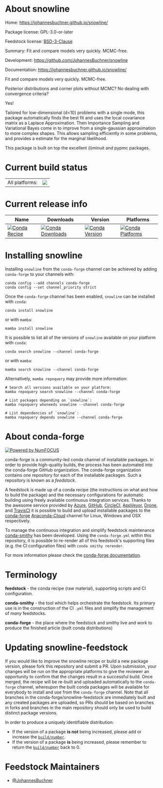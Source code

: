 About snowline
==============

Home: https://johannesbuchner.github.io/snowline/

Package license: GPL-3.0-or-later

Feedstock license: [BSD-3-Clause](https://github.com/conda-forge/snowline-feedstock/blob/main/LICENSE.txt)

Summary: Fit and compare models very quickly. MCMC-free.

Development: https://github.com/JohannesBuchner/snowline

Documentation: https://johannesbuchner.github.io/snowline/

Fit and compare models very quickly. MCMC-free.

Posterior distributions and corner plots without MCMC? No dealing with convergence criteria?

Yes!

Tailored for low-dimensional (d<10) problems with a single mode, this package automatically finds the best fit and uses the local covariance matrix as a Laplace Approximation. Then Importance Sampling and Variational Bayes come in to improve from a single-gaussian approximation to more complex shapes. This allows sampling efficiently in some problems, and provides a estimate for the marginal likelihood.

This package is built on top the excellent (i)minuit and pypmc packages.


Current build status
====================


<table><tr><td>All platforms:</td>
    <td>
      <a href="https://dev.azure.com/conda-forge/feedstock-builds/_build/latest?definitionId=17914&branchName=main">
        <img src="https://dev.azure.com/conda-forge/feedstock-builds/_apis/build/status/snowline-feedstock?branchName=main">
      </a>
    </td>
  </tr>
</table>

Current release info
====================

| Name | Downloads | Version | Platforms |
| --- | --- | --- | --- |
| [![Conda Recipe](https://img.shields.io/badge/recipe-snowline-green.svg)](https://anaconda.org/conda-forge/snowline) | [![Conda Downloads](https://img.shields.io/conda/dn/conda-forge/snowline.svg)](https://anaconda.org/conda-forge/snowline) | [![Conda Version](https://img.shields.io/conda/vn/conda-forge/snowline.svg)](https://anaconda.org/conda-forge/snowline) | [![Conda Platforms](https://img.shields.io/conda/pn/conda-forge/snowline.svg)](https://anaconda.org/conda-forge/snowline) |

Installing snowline
===================

Installing `snowline` from the `conda-forge` channel can be achieved by adding `conda-forge` to your channels with:

```
conda config --add channels conda-forge
conda config --set channel_priority strict
```

Once the `conda-forge` channel has been enabled, `snowline` can be installed with `conda`:

```
conda install snowline
```

or with `mamba`:

```
mamba install snowline
```

It is possible to list all of the versions of `snowline` available on your platform with `conda`:

```
conda search snowline --channel conda-forge
```

or with `mamba`:

```
mamba search snowline --channel conda-forge
```

Alternatively, `mamba repoquery` may provide more information:

```
# Search all versions available on your platform:
mamba repoquery search snowline --channel conda-forge

# List packages depending on `snowline`:
mamba repoquery whoneeds snowline --channel conda-forge

# List dependencies of `snowline`:
mamba repoquery depends snowline --channel conda-forge
```


About conda-forge
=================

[![Powered by
NumFOCUS](https://img.shields.io/badge/powered%20by-NumFOCUS-orange.svg?style=flat&colorA=E1523D&colorB=007D8A)](https://numfocus.org)

conda-forge is a community-led conda channel of installable packages.
In order to provide high-quality builds, the process has been automated into the
conda-forge GitHub organization. The conda-forge organization contains one repository
for each of the installable packages. Such a repository is known as a *feedstock*.

A feedstock is made up of a conda recipe (the instructions on what and how to build
the package) and the necessary configurations for automatic building using freely
available continuous integration services. Thanks to the awesome service provided by
[Azure](https://azure.microsoft.com/en-us/services/devops/), [GitHub](https://github.com/),
[CircleCI](https://circleci.com/), [AppVeyor](https://www.appveyor.com/),
[Drone](https://cloud.drone.io/welcome), and [TravisCI](https://travis-ci.com/)
it is possible to build and upload installable packages to the
[conda-forge](https://anaconda.org/conda-forge) [Anaconda-Cloud](https://anaconda.org/)
channel for Linux, Windows and OSX respectively.

To manage the continuous integration and simplify feedstock maintenance
[conda-smithy](https://github.com/conda-forge/conda-smithy) has been developed.
Using the ``conda-forge.yml`` within this repository, it is possible to re-render all of
this feedstock's supporting files (e.g. the CI configuration files) with ``conda smithy rerender``.

For more information please check the [conda-forge documentation](https://conda-forge.org/docs/).

Terminology
===========

**feedstock** - the conda recipe (raw material), supporting scripts and CI configuration.

**conda-smithy** - the tool which helps orchestrate the feedstock.
                   Its primary use is in the construction of the CI ``.yml`` files
                   and simplify the management of *many* feedstocks.

**conda-forge** - the place where the feedstock and smithy live and work to
                  produce the finished article (built conda distributions)


Updating snowline-feedstock
===========================

If you would like to improve the snowline recipe or build a new
package version, please fork this repository and submit a PR. Upon submission,
your changes will be run on the appropriate platforms to give the reviewer an
opportunity to confirm that the changes result in a successful build. Once
merged, the recipe will be re-built and uploaded automatically to the
`conda-forge` channel, whereupon the built conda packages will be available for
everybody to install and use from the `conda-forge` channel.
Note that all branches in the conda-forge/snowline-feedstock are
immediately built and any created packages are uploaded, so PRs should be based
on branches in forks and branches in the main repository should only be used to
build distinct package versions.

In order to produce a uniquely identifiable distribution:
 * If the version of a package **is not** being increased, please add or increase
   the [``build/number``](https://docs.conda.io/projects/conda-build/en/latest/resources/define-metadata.html#build-number-and-string).
 * If the version of a package **is** being increased, please remember to return
   the [``build/number``](https://docs.conda.io/projects/conda-build/en/latest/resources/define-metadata.html#build-number-and-string)
   back to 0.

Feedstock Maintainers
=====================

* [@JohannesBuchner](https://github.com/JohannesBuchner/)

